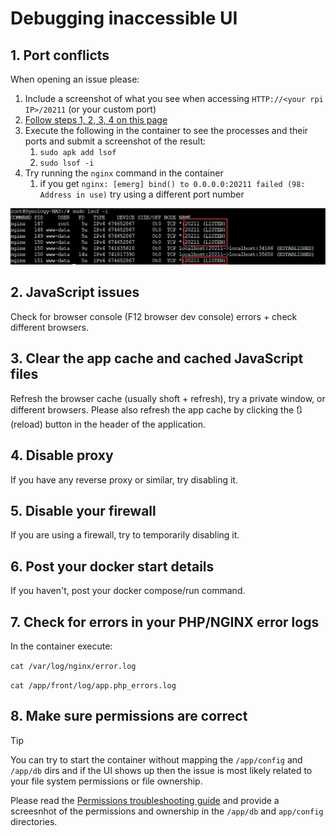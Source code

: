 # Debugging inaccessible UI

## 1. Port conflicts

When opening an issue please:

1. Include a screenshot of what you see when accessing `HTTP://<your rpi IP>/20211` (or your custom port)
1. [Follow steps 1, 2, 3, 4  on this page](https://github.com/jokob-sk/NetAlertX/blob/main/docs/DEBUG_TIPS.md) 
1. Execute the following in the container to see the processes and their ports and submit a screenshot of the result:
   1. `sudo apk add lsof`
   1. `sudo lsof -i`
1. Try running the `nginx` command in the container
   1. if you get `nginx: [emerg] bind() to 0.0.0.0:20211 failed (98: Address in use)` try using a different port number


![lsof ports](/docs/img/WEB_UI_PORT_DEBUG/container_port.png)

## 2. JavaScript issues 

Check for browser console (F12 browser dev console) errors + check different browsers.

## 3. Clear the app cache and cached JavaScript files

Refresh the browser cache (usually shoft + refresh), try a private window, or different browsers. Please also refresh the app cache by clicking the 🔃 (reload) button in the header of the application. 

## 4. Disable proxy

If you have any reverse proxy or similar, try disabling it. 

## 5. Disable your firewall

If you are using a firewall, try to temporarily disabling it. 

## 6. Post your docker start details

If you haven't, post your docker compose/run command.

## 7. Check for errors in your PHP/NGINX error logs

In the container execute:

`cat /var/log/nginx/error.log`

`cat /app/front/log/app.php_errors.log`

## 8. Make sure permissions are correct

> [!TIP]
> You can try to start the container without mapping the `/app/config` and `/app/db` dirs and if the UI shows up then the issue is most likely related to your file system permissions or file ownership. 

Please read the [Permissions troubleshooting guide](/docs/FILE_PERMISSIONS.md) and provide a screesnhot of the permissions and ownership in the `/app/db` and `app/config` directories. 